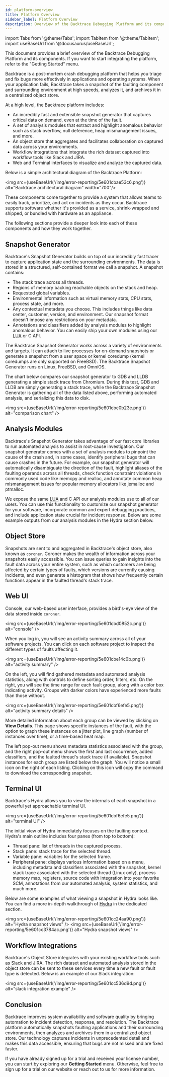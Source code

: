 ```yaml
---
id: platform-overview
title: Platform Overview
sidebar_label: Platform Overview
description: Overview of the Backtrace Debugging Platform and its components.
---
```


import Tabs from '@theme/Tabs';
import TabItem from '@theme/TabItem';
import useBaseUrl from '@docusaurus/useBaseUrl';

This document provides a brief overview of the Backtrace Debugging Platform and its components. If you want to start integrating the platform, refer to the "Getting Started" menu.

Backtrace is a post-mortem crash debugging platform that helps you triage and fix bugs more effectively in applications and operating systems. When your application fails, Backtrace takes a snapshot of the faulting component and surrounding environment at high speeds, analyzes it, and archives it in a centralized object store.

At a high level, the Backtrace platform includes:

- An incredibly fast and extensible snapshot generator that captures critical data on demand, even at the time of the fault.
- A set of analysis modules that extract and highlight anomalous behavior such as stack overflow, null deference, heap mismanagement issues, and more.
- An object store that aggregates and facilitates collaboration on captured data across your environments.
- Workflow integrations that integrate the rich dataset captured into workflow tools like Slack and JIRA.
- Web and Terminal interfaces to visualize and analyze the captured data.

Below is a simple architectural diagram of the Backtrace Platform:

<img src={useBaseUrl('/img/error-reporting/5e601cbae53c6.png')} alt="Backtrace architectural diagram" width="700"/>

These components come together to provide a system that allows teams to easily track, prioritize, and act on incidents as they occur. Backtrace supports software whether it's provided as a service, shrink-wrapped and shipped, or bundled with hardware as an appliance.

The following sections provide a deeper look into each of these components and how they work together.

## Snapshot Generator

Backtrace's Snapshot Generator builds on top of our incredibly fast tracer to capture application state and the surrounding environments. The data is stored in a structured, self-contained format we call a snapshot. A snapshot contains:

- The stack trace across all threads.
- Regions of memory backing reachable objects on the stack and heap.
- Requested global variables.
- Environmental information such as virtual memory stats, CPU stats, process state, and more.
- Any contextual metadata you choose. This includes things like data center, customer, version, and environment. Our snapshot format doesn't impose any restrictions on your metadata.
- Annotations and classifiers added by analysis modules to highlight anomalous behavior. You can easily ship your own modules using our [LUA](error-reporting/advanced/ptrace/) or C API.

The Backtrace Snapshot Generator works across a variety of environments and targets. It can attach to live processes for on-demand snapshots or generate a snapshot from a user space or kernel coredump (kernel coredumps are only supported on FreeBSD). The Backtrace Snapshot Generator runs on Linux, FreeBSD, and OmniOS.

The chart below compares our snapshot generator to GDB and LLDB generating a simple stack trace from Chromium. During this test, GDB and LLDB are simply generating a stack trace, while the Backtrace Snapshot Generator is gathering all of the data listed above, performing automated analysis, and serializing this data to disk.

<img src={useBaseUrl('/img/error-reporting/5e601cbc0b23e.png')} alt="comparison chart" />

## Analysis Modules

Backtrace's Snapshot Generator takes advantage of our fast core libraries to run automated analysis to assist in root-cause investigation. Our snapshot generator comes with a set of analysis modules to pinpoint the cause of the crash and, in some cases, identify peripheral bugs that can cause crashes in the future. For example, our snapshot generator will automatically disambiguate the direction of the fault, highlight aliases of the faulting operands across all threads, check function constraint violations in commonly used code like memcpy and realloc, and annotate common heap mismanagement issues for popular memory allocators like jemalloc and ptmalloc.

We expose the same [LUA](error-reporting/advanced/ptrace/) and C API our analysis modules use to all of our users. You can use this functionality to customize our snapshot generator for your software, incorporate common and expert debugging practices, and include application state crucial for incident response. Below are some example outputs from our analysis modules in the Hydra section below.

## Object Store

Snapshots are sent to and aggregated in Backtrace's object store, also known as `coroner`. Coroner makes the wealth of information across your snapshots easily accessible. You can issue queries to gain insights into the fault data across your entire system, such as which customers are being affected by certain types of faults, which versions are currently causing incidents, and even generate a histogram that shows how frequently certain functions appear in the faulted thread's stack trace.

## Web UI

Console, our web-based user interface, provides a bird's-eye view of the data stored inside `coroner`.

<img src={useBaseUrl('/img/error-reporting/5e601cbd0852c.png')} alt="console" />

When you log in, you will see an activity summary across all of your software projects. You can click on each software project to inspect the different types of faults affecting it.

<img src={useBaseUrl('/img/error-reporting/5e601cbe14c0b.png')} alt="activity summary" />

On the left, you will find gathered metadata and automated analysis statistics, along with controls to define sorting order, filters, etc. On the right, you will see the time range for each fault group, along with a color box indicating activity. Groups with darker colors have experienced more faults than those without.

<img src={useBaseUrl('/img/error-reporting/5e601cbf6efe5.png')} alt="activity summary details" />

More detailed information about each group can be viewed by clicking on **View Details**. This page shows specific instances of the fault, with the option to graph these instances on a jitter plot, line graph (number of instances over time), or a time-based heat map.

The left pop-out menu shows metadata statistics associated with the group, and the right pop-out menu shows the first and last occurrence, added classifiers, and the faulted thread's stack trace (if available). Snapshot instances for each group are listed below the graph. You will notice a small icon on the right of each listing. Clicking on this icon will copy the command to download the corresponding snapshot.

## Terminal UI

Backtrace's Hydra allows you to view the internals of each snapshot in a powerful yet approachable terminal UI.

<img src={useBaseUrl('/img/error-reporting/5e601cbf6efe5.png')} alt="terminal UI" />

The initial view of Hydra immediately focuses on the faulting context. Hydra's main outline includes four panes (from top to bottom):

- Thread pane: list of threads in the captured process.
- Stack pane: stack trace for the selected thread.
- Variable pane: variables for the selected frame.
- Peripheral pane: displays various information based on a menu, including metadata and classifiers associated with the snapshot, kernel stack trace associated with the selected thread (Linux only), process memory map, registers, source code with integration into your favorite SCM, annotations from our automated analysis, system statistics, and much more.

Below are some examples of what viewing a snapshot in Hydra looks like. You can find a more in-depth walkthrough of [Hydra](/error-reporting/advanced/hydra/usage/) in the dedicated section.

<img src={useBaseUrl('/img/error-reporting/5e601cc24aa90.png')} alt="Hydra snapshot views" />
<img src={useBaseUrl('/img/error-reporting/5e601cc3784ac.png')} alt="Hydra snapshot views" />

## Workflow Integrations

Backtrace's Object Store integrates with your existing workflow tools such as Slack and JIRA. The rich dataset and automated analysis stored in the object store can be sent to these services every time a new fault or fault type is detected. Below is an example of our Slack integration:

<img src={useBaseUrl('/img/error-reporting/5e601cc536d9d.png')} alt="slack integration example" />

## Conclusion

Backtrace improves system availability and software quality by bringing automation to incident detection, response, and resolution. The Backtrace platform automatically snapshots faulting applications and their surrounding environments, then analyzes and archives them in a centralized object store. Our technology captures incidents in unprecedented detail and makes this data accessible, ensuring that bugs are not missed and are fixed faster.

If you have already signed up for a trial and received your license number, you can start by exploring our **Getting Started** menu. Otherwise, feel free to sign up for a trial on our website or reach out to us for more information.
